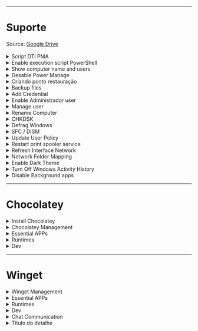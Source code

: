 ----------------------------------------------------------------------
<h1>Suporte</h1>
Source: <a href="https://drive.google.com/drive/folders/1QjqTl54HSL6prjwktyvCKqzsRAjF1QN5?usp=sharing" target="_blank">Google Drive</a><br>
<br>
  
<details><summary>Script DTI PMA</summary>
 
 ~~~shell
irm https://raw.githubusercontent.com/cesarbrunoms/scripts/main/win/dti_pma.ps1 | iex  
  
~~~  
</details>

  
<details><summary>Enable execution script PowerShell</summary>
 
 ~~~shell
set-ExecutionPolicy unrestricted

~~~  
</details>


<details><summary>Show computer name and users</summary>
 
 ~~~shell
Get-CimInstance -ClassName Win32_Desktop
  
~~~  
</details>


<details><summary>Desable Power Manage</summary>
 
```shell
powercfg.exe /SETACVALUEINDEX SCHEME_CURRENT SUB_VIDEO VIDEOIDLE 0
powercfg.exe /SETDCVALUEINDEX SCHEME_CURRENT SUB_VIDEO VIDEOIDLE 0
powercfg.exe /SETACVALUEINDEX SCHEME_CURRENT SUB_SLEEP STANDBYIDLE 0
powercfg.exe /SETDCVALUEINDEX SCHEME_CURRENT SUB_SLEEP STANDBYIDLE 0
powercfg.exe /SETACVALUEINDEX SCHEME_CURRENT SUB_SLEEP HIBERNATEIDLE 0
powercfg.exe /SETDCVALUEINDEX SCHEME_CURRENT SUB_SLEEP HIBERNATEIDLE 0

```

</details>

<details><summary>Criando ponto restauração</summary>
  
 source: https://youtu.be/vi2lAsxo3Ws
 
~~~shell
New-ItemProperty -Path "HKLM:\SOFTWARE\Microsoft\Windows NT\CurrentVersion\SystemRestore" -Name "SystemRestorePointCreationFrequency" -PropertyType DWord -Value 0

Enable-ComputerRestore -Drive "C:\"

# Cria uma nova tarefa agendada
$TaskAction = New-ScheduledTaskAction -Execute 'powershell.exe' -Argument '-ExecutionPolicy Bypass -Command "Checkpoint-Computer -Description \"My Restore Point Startup\" -RestorePointType \"MODIFY_SETTINGS\""'
$Trigger = New-ScheduledTaskTrigger -AtStartup

Register-ScheduledTask -Action $TaskAction -Trigger $Trigger -TaskName "MyRestorePointTask" -Description "Tarefa para criar ponto de restauração ao iniciar o computador" -RunLevel Highest

~~~

</details>


<details><summary>Backup files</summary> 
 
~~~shell
$backupPath = "C:\backup"  # Caminho para a pasta de backup
$desktopPath = [Environment]::GetFolderPath("Desktop")  # Caminho para a pasta Área de Trabalho
$documentsPath = [Environment]::GetFolderPath("MyDocuments")  # Caminho para a pasta Documentos
$downloadsPath = [Environment]::GetFolderPath("Downloads")  # Caminho para a pasta Downloads

# Cria a pasta de backup, se não existir
if (-not (Test-Path -Path $backupPath)) {
    New-Item -ItemType Directory -Path $backupPath | Out-Null
}

# Copia a pasta Área de Trabalho para o diretório de backup
Copy-Item -Path $desktopPath -Destination $backupPath -Recurse -Force

# Copia a pasta Documentos para o diretório de backup
Copy-Item -Path $documentsPath -Destination $backupPath -Recurse -Force

# Copia a pasta Downloads para o diretório de backup
Copy-Item -Path $downloadsPath -Destination $backupPath -Recurse -Force

Write-Host "Backup concluído com sucesso!"

~~~

</details>


<details><summary>Add Credential</summary>
 
 ~~~shell
$username = "padrao"
$password = "123456"
$cmdkeyCommand = "cmdkey /add:192.168.0.34 /user:$username /pass:$password"
Invoke-Expression -Command $cmdkeyCommand

~~~

</details>


<details><summary>Enable Administrador user</summary>

~~~shell
Enable-LocalUser -Name "Administrador"
Set-LocalUser -Name "Administrador" -Password (ConvertTo-SecureString -String "absemsau*" -AsPlainText -Force)

~~~

</details>


<details><summary>Manage user</summary>

~~~shell
# Removing user "user" from admin group and making it default user
net localgroup administrators user /delete
net localgroup users user /add

# Setting the password for the user "user" to not expire and preventing the user from being able to change the password
wmic useraccount where "name='user'" set passwordexpires=false
net user user /passwordchg:no
~~~
</details>


<details><summary>Rename Computer</summary>

~~~shell
Write-Host "Rename Computer"
$RENAME = Read-Host "escreva nome do computador"
Rename-Computer -NewName $RENAME
-Restart  

~~~
</details>


<details><summary>CHKDSK</summary>

~~~shell
#chkdsk c: /r
Repair-Volume C -OfflineScanAndFix

~~~

</details>


<details><summary>Defrag Windows</summary>

~~~shell
# Running DEFRAG HD
# Like: cmd admin: defrag C: /v
Optimize-Volume -DriveLetter C -Defrag -TierOptimize -Verbose  
  
~~~

~~~shell
# Running DEFRAG SSD
Optimize-Volume -DriveLetter C -ReTrim -Verbose  
  
~~~
</details>


<details><summary>SFC / DISM</summary>

~~~shell
sfc /scannow

~~~

~~~shell
#DISM /Online /Cleanup-image /Restorehealth  
Repair-WindowsImage -Online -StartComponentCleanup -RestoreHealth

~~~

</details>


<details><summary>Update User Policy</summary>

~~~shell
#gpupdate /force
Invoke-Expression -Command "gpupdate /force"

~~~
</details>


<details><summary>Restart print spooler service</summary>

~~~shell
# Stop print spooler service
Stop-Service -Name Spooler -Force

# To delete the files
Remove-Item -Path "$env:SystemRoot\System32\spool\PRINTERS\*.*"

# Start print spooler service
Start-Service -Name Spooler

# Restart print spooler service
Restart-Service -Name Spooler -Force  
  
~~~
</details>


<details><summary>Refresh Interface Network</summary>

~~~shell
#flushdns
ipconfig /flushdns

#release
ipconfig /release

#renew
ipconfig /renew

# Desable Wi-Fi... 
NETSH interface set interface name=Wi-Fi admin=DISABLE 
 
# Enable Wi-Fi... 
NETSH interface set interface name=Wi-Fi admin=ENABLE 
 
# Desable Ethernet... 
NETSH interface set interface name=Ethernet admin=DISABLE 
 
# Enable Ethernet... 
NETSH interface set interface name=Ethernet admin=ENABLE  

~~~
</details>


<details><summary>Network Folder Mapping</summary>

~~~shell
#\\srv-storage-01\semsau
net use \\srv-storage-01\semsau$ /PERSISTENT:YES
#New-PSDrive –Name “V” –PSProvider FileSystem –Root “\\srv-storage-01\semsau$ ” –Persist  

~~~

~~~shell
#\\srv-storage-01\semsau-fms$
net use \\srv-storage-01\semsau-fms$ /PERSISTENT:YES
~~~

~~~shell
#\\srv-storage-01\semsau-pad$
net use \\srv-storage-01\semsau-pad$ /PERSISTENT:YES

~~~

~~~shell
#\\srv-storage-01\semsau-atencao-basica$
net use \\srv-storage-01\semsau-atencao-basica$ /PERSISTENT:YES

~~~

~~~shell
#\\srv-storage-01\semsau-visa$
net use \\srv-storage-01\semsau-visa$ /PERSISTENT:YES

~~~
</details>


<details><summary>Enable Dark Theme</summary>

~~~shell
reg add HKCU\SOFTWARE\Microsoft\Windows\CurrentVersion\Themes\Personalize /v AppsUseLightTheme /t REG_DWORD /d 0 /f
  
~~~
</details>


<details><summary>Turn Off Windows Activity History</summary>

~~~shell
reg add HKCU\SOFTWARE\Microsoft\Windows\CurrentVersion\Explorer\Advanced /v Start_TrackDocs /t REG_DWORD /d 0 /f
  
~~~
</details>


<details><summary>Disable Background apps</summary>

~~~shell
reg add HKCU\SOFTWARE\Microsoft\Windows\CurrentVersion\BackgroundAccessApplications /v GlobalUserDisabled /t REG_DWORD /d 1 /f
  
~~~
</details>


----------------------------------------------------------------------
<h1>Chocolatey</h1>

<details><summary>Install Chocolatey</summary>

~~~shell
Set-ExecutionPolicy Bypass -Scope Process -Force; [System.Net.ServicePointManager]::SecurityProtocol = [System.Net.ServicePointManager]::SecurityProtocol -bor 3072; iex ((New-Object System.Net.WebClient).DownloadString('https://community.chocolatey.org/install.ps1'))
  
~~~
<p>Source: <br> https://community.chocolatey.org/ <br> https://chocolatey.org/install <br> https://youtu.be/SaXqT1fm6Js</p>
</details>


<details><summary>Chocolatey Management</summary>

~~~shell
choco install -y vlc
choco upgrade -y vlc
choco upgrade all -y
choco uninstall vlc
choco search
choco list

choco install typora --version 0.9.75 -y
  
~~~
</details>

<details><summary>Essential APPs</summary>

~~~shell
choco install -y 7zip
choco install -y googlechrome
choco install -y vlc
choco install -y libreoffice-still
choco install -y rustdesk
  
~~~

~~~shell
choco install -y adobereader
choco install -y firefox
choco install -y ffmpeg
choco install -y lightshot
  
~~~
</details>


<details><summary>Runtimes</summary>

~~~shell
choco install -y jre8
choco install -y dotnetfx
choco install -y dotnet-5.0-runtime
choco install -y dotnet-6.0-runtime
choco install -y dotnet-7.0-runtime
choco install -y vcredist-all
ou
choco install -y vcredist2005
choco install -y vcredist2008
choco install -y vcredist2010
choco install -y vcredist2012
choco install -y vcredist2013
choco install -y vcredist140
  
~~~
</details>


<details><summary>Dev</summary>

~~~shell
choco install -y git
choco install -y vscode
choco install -y dart-sdk
choco install -y flutter
choco install -y androidstudio
choco install -y php


  
~~~
</details>


</details>


----------------------------------------------------------------------
<h1>Winget</h1>

<details><summary>Winget Management</summary>

~~~shell
winget install
winget uninstall
winget search
winget list
winget upgrade
winget upgrade --all
  
~~~

~~~shell
winget source reset --force
winget source update
winget upgrade --all --accept-source-agreements
  
~~~
<p>Source: <br> https://winstall.app/ <br> https://winget.run/ <br> https://youtu.be/OYF0hWHAicc</p>
</details>


<details><summary>Essential APPs</summary>

~~~shell
winget install --id=Microsoft.PowerShell -e --accept-package-agreements --accept-source-agreements ;
winget install --id=Microsoft.WindowsTerminal -e --accept-package-agreements --accept-source-agreements ;
winget install --id=7zip.7zip -e --accept-package-agreements --accept-source-agreements ;
winget install --id=Mozilla.Firefox -e --accept-package-agreements --accept-source-agreements ;
winget install --id=Foxit.FoxitReader -e --accept-package-agreements --accept-source-agreements ;
winget install --id=Google.Chrome -e --accept-package-agreements --accept-source-agreements ;
winget install --id=TheDocumentFoundation.LibreOffice.LTS -e --accept-package-agreements --accept-source-agreements ;
winget install --id=Skillbrains.Lightshot -e --accept-package-agreements --accept-source-agreements ;
winget install --id=RustDesk.RustDesk -e --accept-package-agreements --accept-source-agreements ;
winget install --id=VideoLAN.VLC -e --accept-package-agreements --accept-source-agreements ;
  
~~~

~~~shell
winget install --id=Adobe.Acrobat.Reader.64-bit -e --accept-package-agreements --accept-source-agreements ;
winget install --id=AnyDeskSoftwareGmbH.AnyDesk -e --accept-package-agreements --accept-source-agreements ;
winget install --id=ByteDance.CapCut -e --accept-package-agreements --accept-source-agreements ;
winget install --id=Dropbox.Dropbox -e --accept-package-agreements --accept-source-agreements ;
winget install --id=GlavSoft.TightVNC -e --accept-package-agreements --accept-source-agreements ;
winget install --id=Microsoft.PowerToys -e --accept-package-agreements --accept-source-agreements ;
winget install --id=MiniTool.PartitionWizard.Free -e --accept-package-agreements --accept-source-agreements ;
winget install --id=OBSProject.OBSStudio -e --accept-package-agreements --accept-source-agreements ;
winget install --id=Oracle.VirtualBox -e --accept-package-agreements --accept-source-agreements ;
winget install --id=Flameshot.Flameshot -e --accept-package-agreements --accept-source-agreements ;
winget install --id=ShareX.ShareX -e --accept-package-agreements --accept-source-agreements ;
winget install --id=RealVNC.VNCViewer -e --accept-package-agreements --accept-source-agreements ;
winget install --id=Rufus.Rufus -e --accept-package-agreements --accept-source-agreements ;
winget install --id=TeamViewer.TeamViewer -e --accept-package-agreements --accept-source-agreements ;
winget install --id=Transmission.Transmission -e --accept-package-agreements --accept-source-agreements ;
winget install --id=uGetdm.uGet -e --accept-package-agreements --accept-source-agreements ;
winget install --id=Valve.Steam -e --accept-package-agreements --accept-source-agreements ;
winget install --id=WinSCP.WinSCP -e --accept-package-agreements --accept-source-agreements ;
  
~~~
</details>


<details><summary>Runtimes</summary>

~~~shell
winget install --id=Microsoft.DotNet.Framework.DeveloperPack_4 -e --accept-package-agreements --accept-source-agreements ;
winget install --id=Microsoft.DotNet.Runtime.5 -e --accept-package-agreements --accept-source-agreements ;
winget install --id=Microsoft.DotNet.Runtime.6 -e --accept-package-agreements --accept-source-agreements ;
winget install --id=Microsoft.DotNet.Runtime.7 -e --accept-package-agreements --accept-source-agreements ;
winget install --id=Microsoft.VCRedist.2005.x64 -e --accept-package-agreements --accept-source-agreements ;
winget install --id=Microsoft.VCRedist.2008.x64 -e --accept-package-agreements --accept-source-agreements ;
winget install --id=Microsoft.VCRedist.2010.x64 -e --accept-package-agreements --accept-source-agreements ;
winget install --id=Microsoft.VCRedist.2012.x64 -e --accept-package-agreements --accept-source-agreements ;
winget install --id=Microsoft.VCRedist.2013.x64 -e --accept-package-agreements --accept-source-agreements ;
winget install --id=Microsoft.VCRedist.2015+.x64 -e --accept-package-agreements --accept-source-agreements ;
winget install --id=Oracle.JavaRuntimeEnvironment -e --accept-package-agreements --accept-source-agreements ;
  
~~~
</details>


<details><summary>Dev</summary>

~~~shell
winget install --id=Microsoft.VisualStudioCode -e --accept-package-agreements --accept-source-agreements ;
winget install --id=Microsoft.VisualStudio.2022.Community -e --accept-package-agreements --accept-source-agreements ;
winget install --id=Git.Git -e --accept-package-agreements --accept-source-agreements ;
winget install --id=Google.AndroidStudio -e --accept-package-agreements --accept-source-agreements ;
winget install --id=ApacheFriends.Xampp.8.1 -e --accept-package-agreements --accept-source-agreements ;
winget install --id=ApacheFriends.Xampp.7.4 -e --accept-package-agreements --accept-source-agreements ;
winget install --id=Notepad++.Notepad++ -e --accept-package-agreements --accept-source-agreements ;
  
~~~
</details>


<details><summary>Chat Communication</summary>

~~~shell
winget install --id=Discord.Discord -e --accept-package-agreements --accept-source-agreements ;
winget install --id=Telegram.TelegramDesktop -e --accept-package-agreements --accept-source-agreements ;
winget install --id=BeeBEEP.BeeBEEP -e --accept-package-agreements --accept-source-agreements ;
  
~~~
</details>

<details>
<summary>Título do detalhe</summary>
Conteúdo que será mostrado ou ocultado quando o usuário clicar no título.

</details>

